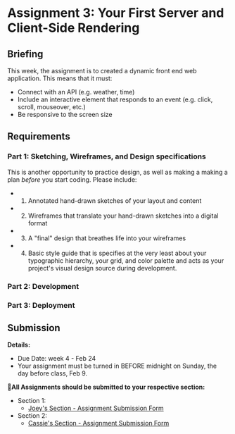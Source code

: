 # Assignment 3: Your First Server and Client-Side Rendering

## Briefing

This week, the assignment is to created a dynamic front end web application. This means that it must:
  * Connect with an API (e.g. weather, time)
  * Include an interactive element that responds to an event (e.g. click, scroll, mouseover, etc.)
  * Be responsive to the screen size

## Requirements

### Part 1: Sketching, Wireframes, and Design specifications
This is another opportunity to practice design, as well as making a making a plan *before* you start coding. Please include:

* 1. Annotated hand-drawn sketches of your layout and content
* 2. Wireframes that translate your hand-drawn sketches into a digital format
* 3. A "final" design that breathes life into your wireframes
* 4. Basic style guide that is specifies at the very least about your typographic hierarchy, your grid, and color palette and acts as your project's visual design source during development. 

### Part 2: Development

### Part 3: Deployment

## Submission

**Details:**
* Due Date: week 4 - Feb 24
* Your assignment must be turned in BEFORE midnight on Sunday, the day before class, Feb 9.

**📨All Assignments should be submitted to your respective section:**
* Section 1:
  * [Joey's Section - Assignment Submission Form](https://forms.gle/GkLsRM581kfyHg6W6)
* Section 2:
  * [Cassie's Section - Assignment Submission Form](https://forms.gle/pzxHjZtq1iP5WAyv9)